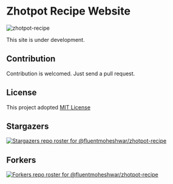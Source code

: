 # Zhotpot Recipe Website

![zhotpot-recipe](https://socialify.git.ci/fluentmoheshwar/zhotpot-recipe/image?description=1&font=Inter&forks=1&language=1&name=1&owner=1&pattern=Plus&pulls=1&stargazers=1&theme=Dark)

This site is under development.

## Contribution

Contribution is welcomed. Just send a pull request.

## License

This project adopted [MIT License](https://raw.githubusercontent.com/fluentmoheshwar/zhotpot-recipe/main/LICENSE)

## Stargazers

[![Stargazers repo roster for @fluentmoheshwar/zhotpot-recipe](https://reporoster.com/stars/dark/fluentmoheshwar/zhotpot-recipe)](https://github.com/fluentmoheshwar/zhotpot-recipe/stargazers)

## Forkers

[![Forkers repo roster for @fluentmoheshwar/zhotpot-recipe](https://reporoster.com/forks/dark/fluentmoheshwar/zhotpot-recipe)](https://github.com/fluentmoheshwar/zhotpot-recipe/network/members)

